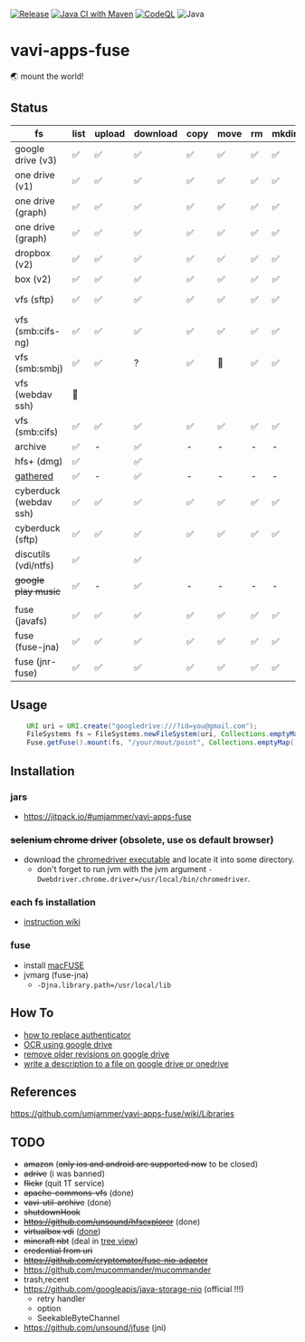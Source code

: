 [![Release](https://jitpack.io/v/umjammer/vavi-apps-fuse.svg)](https://jitpack.io/#umjammer/vavi-apps-fuse)
[![Java CI with Maven](https://github.com/umjammer/vavi-apps-fuse/workflows/Java%20CI%20with%20Maven/badge.svg)](https://github.com/umjammer/vavi-apps-fuse/actions)
[![CodeQL](https://github.com/umjammer/vavi-apps-fuse/actions/workflows/codeql-analysis.yml/badge.svg)](https://github.com/umjammer/vavi-apps-fuse/actions/workflows/codeql-analysis.yml)
![Java](https://img.shields.io/badge/Java-8-b07219)

# vavi-apps-fuse

🌏 mount the world!

## Status

| fs                 | list | upload | download | copy | move | rm | mkdir | cache | watch | project | library |
|--------------------|------|--------|----------|------|------|----|-------|-------|-------|---------|---------|
| google drive (v3)  | ✅    | ✅   | ✅       | ✅    | ✅   | ✅ | ✅    | ✅     | 🚧    | [sub module](vavi-nio-file-googledrive) | [google-api-services-drive](https://developers.google.com/api-client-library/java/) |
| one drive (v1)     | ✅    | ✅   | ✅       | ✅    | ✅   | ✅ | ✅    | ✅     | 🚧    | [sub module](vavi-nio-file-onedrive) | [OneDriveJavaSDK](https://github.com/umjammer/OneDriveJavaSDK) |
| one drive (graph)  | ✅    | ✅   | ✅       | ✅    | ✅   | ✅ | ✅    | ✅     | 🚧    | [sub module](vavi-nio-file-onedrive3) | [msgraph-sdk-java](https://github.com/microsoftgraph/msgraph-sdk-java) |
| one drive (graph)  | ✅    | ✅   | ✅       | ✅    | ✅   | ✅ | ✅    | ✅     | 🚧    | [sub module](vavi-nio-file-onedrive4) | [onedrive-java-client](https://github.com/iterate-ch/onedrive-java-client) |
| dropbox (v2)       | ✅    | ✅   | ✅       | ✅    | ✅   | ✅ | ✅    | ✅     | 🚧    | [java7-fs-dropbox](https://github.com/umjammer/java7-fs-dropbox) | |
| box (v2)           | ✅    | ✅   | ✅       | ✅    | ✅   | ✅ | ✅    | ✅     | 🚧    | [java7-fs-box](https://github.com/umjammer/java7-fs-box) | |
| vfs (sftp)         | ✅    | ✅   | ✅       | ✅    | ✅   | ✅ | ✅    | -     |       | [sub module](vavi-nio-file-vfs) | [commons-vfs2](https://commons.apache.org/proper/commons-vfs/), [jsch](http://www.jcraft.com/jsch/) |
| vfs (smb:cifs-ng)  | ✅    | ✅   | ✅       | ✅    | ✅   | ✅ | ✅    | -     |       | [sub module](vavi-nio-file-vfs) | [commons-vfs2-cifs](https://github.com/vbauer/commons-vfs2-cifs), [jcifs-ng](https://github.com/AgNO3/jcifs-ng) |
| vfs (smb:smbj)     | ✅    | ✅   | ?        | ✅    | 🚫   | ✅ | ✅    | -     |       | [sub module](vavi-nio-file-vfs) | [commons-vfs2-smb](https://github.com/mikhasd/commons-vfs2-smb) |
| vfs (webdav ssh)   | 🚧    |      |          |      |      |     |       |       |       | [sub module](vavi-nio-file-vfs) | [commons-vfs2-jackrabbit2](https://commons.apache.org/proper/commons-vfs/commons-vfs2-jackrabbit2/) |
| vfs (smb:cifs)     | ✅    | ✅   | ✅       | ✅   | ✅    | ✅ | ✅    | -     |       | [sub module](vavi-nio-file-vfs) | [commons-vfs2-sandbox](https://commons.apache.org/proper/commons-vfs/commons-vfs2-sandbox/), [jcifs-ng](https://github.com/AgNO3/jcifs-ng/) |
| archive            | ✅    | -    | ✅       | -    | -    | -   | -     | -     |       | [sub module](vavi-nio-file-archive) | [vavi-util-archive](https://github.com/umjammer/vavi-util-archive) |
| hfs+ (dmg)         | ✅    |      | ✅       |      |      |     |       |       |       | [sub module](vavi-nio-file-hfs) | [hfsexplorer](https://github.com/umjammer/hfsexplorer) |
| [gathered](https://github.com/umjammer/vavi-apps-fuse/wiki/GatheredFileSystem) | ✅ | - | ✅ | -    | -    | - | - | -     | | [sub module](vavi-nio-file-gathered) | - |
| cyberduck (webdav ssh) | ✅ | ✅  | ✅       | ✅    | ✅    | ✅ | ✅   | ✅     |       | [vavi-nio-file-cyberduck](https://github.com/umjammer/vavi-nio-file-cyberduck) | [cyberduck.webdav](https://github.com/iterate-ch/cyberduck/) |
| cyberduck (sftp)   | ✅    | ✅   | ✅       | ✅    | ✅    | ✅ | ✅   | ✅     |       | [vavi-nio-file-cyberduck](https://github.com/umjammer/vavi-nio-file-cyberduck) | [cyberduck.ssh](https://github.com/iterate-ch/cyberduck/) |
| discutils (vdi/ntfs) | ✅  |      | ✅       |      |      |     |      |       |       | [vavi-nio-file-discutils](https://github.com/umjammer/vavi-nio-file-discutils) | |
| ~~google play music~~ | ✅ | -    | ✅       | -    | -    | -   | -    | -     |       | [vavi-nio-file-googleplaymusic](https://github.com/umjammer/vavi-nio-file-googleplaymusic) | [gplaymusic](https://github.com/umjammer/gplaymusic) |
||||||
| fuse (javafs)      | ✅    | ✅   | ✅       | ✅    | ✅    | ✅  | ✅   | ✅     |       | [sub module](vavi-net-fuse) | [javafs](https://github.com/umjammer/javafs) |
| fuse (fuse-jna)    | ✅    | ✅   | ✅       | ✅    | ✅    | ✅  | ✅   | ✅     |       | [sub module](vavi-net-fuse) | [fuse-jna](https://github.com/EtiennePerot/fuse-jna) |
| fuse (jnr-fuse)    | ✅    | ✅   | ✅       | ✅    | ✅    | ✅  | ✅   | ✅     |       | [sub module](vavi-net-fuse) | [jnr-fuse](https://github.com/SerCeMan/jnr-fuse) |

## Usage

```java
    URI uri = URI.create("googledrive:///?id=you@gmail.com");
    FileSystems fs = FileSystems.newFileSystem(uri, Collections.emptyMap());
    Fuse.getFuse().mount(fs, "/your/mout/point", Collections.emptyMap());
```

## Installation

### jars

 * https://jitpack.io/#umjammer/vavi-apps-fuse

### ~~selenium chrome driver~~ (obsolete, use os default browser)

 * download the [chromedriver executable](https://chromedriver.chromium.org/downloads) and locate it into some directory.
   * don't forget to run jvm with the jvm argument `-Dwebdriver.chrome.driver=/usr/local/bin/chromedriver`.

### each fs installation

 * [instruction wiki](https://github.com/umjammer/vavi-apps-fuse/wiki/Home#installation)

### fuse

 * install [macFUSE](https://osxfuse.github.io/)
 * jvmarg (fuse-jna)
   * `-Djna.library.path=/usr/local/lib`

## How To

 * [how to replace authenticator](https://github.com/umjammer/vavi-apps-fuse/wiki/HowToReplaceAuthenticator)
 * [OCR using google drive](https://github.com/umjammer/vavi-apps-fuse/blob/ade22cec00d1ca9a3ade45cf4061228a032e4a32/vavi-nio-file-sandbox/src/test/java/GoogleOCR.java)
 * [remove older revisions on google drive](https://github.com/umjammer/vavi-apps-fuse/blob/9608a560f014d515ad95b45de0264dbe3f7c1d62/vavi-nio-file-googledrive/src/test/java/vavi/nio/file/googledrive/Main7.java)
 * [write a description to a file on google drive or onedrive](https://github.com/umjammer/vavi-apps-fuse/blob/9608a560f014d515ad95b45de0264dbe3f7c1d62/vavi-nio-file-sandbox/src/test/java/Descriptor.java)

## References

https://github.com/umjammer/vavi-apps-fuse/wiki/Libraries

## TODO

 * ~~amazon~~ (~~only ios and android are supported now~~ to be closed)
 * ~~adrive~~ (i was banned)
 * ~~flickr~~ (quit 1T service)
 * ~~apache-commons-vfs~~ (done)
 * ~~vavi-util-archive~~ (done)
 * ~~shutdownHook~~
 * ~~https://github.com/unsound/hfsexplorer~~ (done)
 * ~~virtualbox vdi~~ ([done](https://github.com/umjammer/vavi-nio-file-discutils))
 * ~~mincraft nbt~~ (deal in [tree view](https://github.com/umjammer/vavi-apps-treeview))
 * ~~credential from uri~~
 * ~~https://github.com/cryptomator/fuse-nio-adapter~~
 * https://github.com/mucommander/mucommander
 * trash,recent
 * https://github.com/googleapis/java-storage-nio (official !!!)
   * retry handler
   * option
   * SeekableByteChannel
 * https://github.com/unsound/jfuse (jni)

